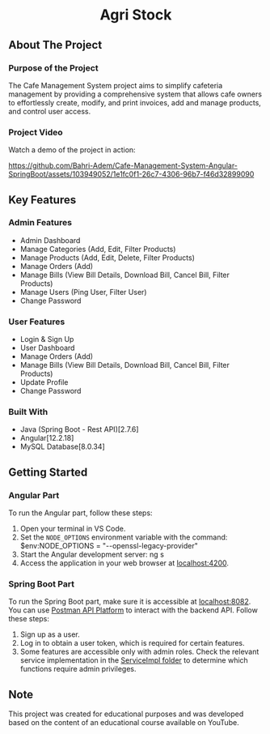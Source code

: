 <h1 align="center">Agri Stock</h1>

## About The Project

### Purpose of the Project

The Cafe Management System project aims to simplify cafeteria management by providing a comprehensive system that allows cafe owners to effortlessly create, modify, and print invoices, add and manage products, and control user access.

### Project Video

Watch a demo of the project in action:

https://github.com/Bahri-Adem/Cafe-Management-System-Angular-SpringBoot/assets/103949052/1e1fc0f1-26c7-4306-96b7-f46d32899090


## Key Features

### Admin Features

- Admin Dashboard
- Manage Categories (Add, Edit, Filter Products)
- Manage Products (Add, Edit, Delete, Filter Products)
- Manage Orders (Add)
- Manage Bills (View Bill Details, Download Bill, Cancel Bill, Filter Products)
- Manage Users (Ping User, Filter User)
- Change Password

### User Features

- Login & Sign Up
- User Dashboard
- Manage Orders (Add)
- Manage Bills (View Bill Details, Download Bill, Cancel Bill, Filter Products)
- Update Profile
- Change Password

### Built With

- Java (Spring Boot - Rest API)[2.7.6]
- Angular[12.2.18]
- MySQL Database[8.0.34]

## Getting Started

### Angular Part

To run the Angular part, follow these steps:

1. Open your terminal in VS Code.
2. Set the `NODE_OPTIONS` environment variable with the command:
$env:NODE_OPTIONS = "--openssl-legacy-provider"
3. Start the Angular development server:
ng s
4. Access the application in your web browser at [localhost:4200](http://localhost:4200).

### Spring Boot Part

To run the Spring Boot part, make sure it is accessible at [localhost:8082](http://localhost:8082). You can use [Postman API Platform](https://www.apidog.com/utm_source=google_search&utm_medium=ads_sa&utm_campaign=18544428894&utm_content=141031187734&utm_term=postman&gclid=CjwKCAiAxP2eBhBiEiwA5puhNTsU_tGODxYHjQKxChzH-PERviJ2AKbDvDT9I0KBzHALZ9RM16JOFBoCv3sQAvD_BwE) to interact with the backend API. Follow these steps:

1. Sign up as a user.
2. Log in to obtain a user token, which is required for certain features.
3. Some features are accessible only with admin roles. Check the relevant service implementation in the [ServiceImpl folder]([https://github.com/Bahri-Adem/Cafe-Management-System-Angular-SpringBoot](https://github.com/Bahri-Adem/Cafe-Management-System-Angular-SpringBoot/blob/main/Backend/src/main/java/com/inn/cafe/serviceImpl)) to determine which functions require admin privileges.

## Note

This project was created for educational purposes and was developed based on the content of an educational course available on YouTube.
